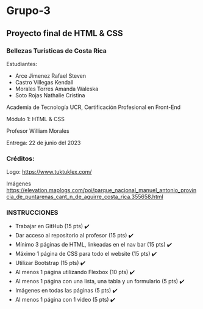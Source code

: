 # Grupo-3
## Proyecto final de HTML & CSS
### Bellezas Turísticas de Costa Rica

Estudiantes:
* Arce Jimenez Rafael Steven
* Castro Villegas Kendall
* Morales Torres Amanda Waleska
* Soto Rojas Nathalie Cristina

Academia de Tecnología UCR, Certificación Profesional en Front-End

Módulo 1: HTML & CSS

Profesor William Morales

Entrega: 22 de junio del 2023

### Créditos:
Logo:
https://www.tuktuklex.com/

Imágenes
https://elevation.maplogs.com/poi/parque_nacional_manuel_antonio_provincia_de_puntarenas_cant_n_de_aguirre_costa_rica.355658.html

### INSTRUCCIONES
- Trabajar en GitHub (15 pts) ✔️
- Dar acceso al repositorio al profesor (15 pts) ✔️
- Mínimo 3 páginas de HTML, linkeadas en el nav bar (15 pts) ✔️
- Máximo 1 página de CSS para todo el website (15 pts) ✔️
- Utilizar Bootstrap (15 pts) ✔️
- Al menos 1 página utilizando Flexbox (10 pts) ✔️
- Al menos 1 página con una lista, una tabla y un formulario (5 pts) ✔️
- Imágenes en todas las páginas (5 pts) ✔️
- Al menos 1 página con 1 video (5 pts) ✔️
